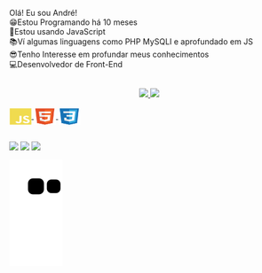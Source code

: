 Olá! Eu sou André!<br>
😁Estou Programando há 10 meses<br>
🌱Estou usando JavaScript<br>
📚Ví algumas linguagens como PHP MySQLI e aprofundado em JS<br>
😎Tenho Interesse em profundar meus conhecimentos<br>
💻Desenvolvedor de Front-End<br>

##

<div align="center">
  <a href="https://github.com/AndreOn01">
  <img height="180em" src="https://github-readme-stats.vercel.app/api?username=andre&show_icons=true&theme=white&include_all_commits=true&count_private=true"/>
  <img height="180em" src="https://github-readme-stats.vercel.app/api/top-langs/?username=andre&layout=compact&langs_count=7&theme=white"/>
</div>

<div style="display: inline_block"><br>
  <img align="center" alt="andre.js" height="30" width="40" src="https://raw.githubusercontent.com/devicons/devicon/master/icons/javascript/javascript-plain.svg">
    <img align="center" alt="andre-HTML" height="30" width="40" src="https://raw.githubusercontent.com/devicons/devicon/master/icons/html5/html5-original.svg">
  <img align="center" alt="andre-CSS" height="30" width="40" src="https://raw.githubusercontent.com/devicons/devicon/master/icons/css3/css3-original.svg">
</div>
 
 ##
 
<div>
  <a href="https://instagram.com/Andre_04ofc" target="_blank"><img src="https://img.shields.io/badge/-Instagram-%23E4405F?style=for-the- badge&logo=instagram&logoColor=white" target="_blank"></a>
<a href="https://discord.gg/andreon#6526" target="_blank"><img src="https://img.shields.io/badge/Discord-7289DA?style=for-the-badge&logo= discord&logoColor=white" target="_blank"></a>
  <a href = "andreonlinemt@yahoo.com"><img src="https://img.shields.io/badge/-Gmail-%23333?style=for-the-badge&logo=gmail&logoColor=white" destino ="_blank"></a>

  ![ Animação de cobra ](https://github.com/rafaballerini/rafaballerini/blob/output/github-contribution-grid-snake.svg)
 
</div>
